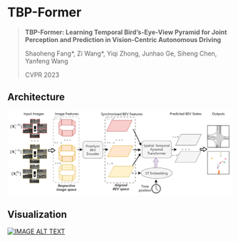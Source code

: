 # TBP-Former

> **TBP-Former: Learning Temporal Bird’s-Eye-View Pyramid for Joint Perception and Prediction in Vision-Centric Autonomous Driving**
>
> Shaoheng Fang*, Zi Wang*, Yiqi Zhong, Junhao Ge, Siheng Chen, Yanfeng Wang  
>
> CVPR 2023

## Architecture
![image](https://github.com/MediaBrain-SJTU/TBP-Former/blob/main/figs/fig_overview.png)

## Visualization
[![IMAGE ALT TEXT](http://img.youtube.com/vi/RlCmbwYnAO4/0.jpg)](https://www.youtube.com/watch?v=RlCmbwYnAO4)
